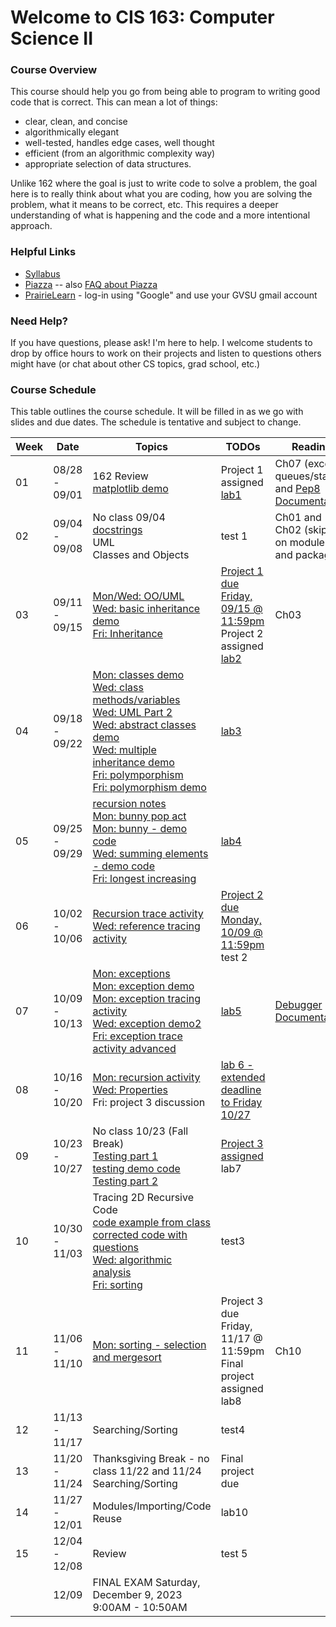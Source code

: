# Welcome to CIS 163:  Computer Science II

### Course Overview
This course should help you go from being able to program to writing good code that is correct.
This can mean a lot of things:
* clear, clean, and concise
* algorithmically elegant
* well-tested, handles edge cases, well thought
* efficient (from an algorithmic complexity way)
* appropriate selection of data structures.

Unlike 162 where the goal is just to write code to solve a problem, the goal here is to really think about
what you are coding, how you are solving the problem, what it means to be correct, etc.
This requires a deeper understanding
of what is happening and the code and a more intentional approach.

### Helpful Links

* [Syllabus](syllabus.md)
* [Piazza](https://piazza.com/gvsu/fall2023/cis16302/home) -- also [FAQ about Piazza](piazza-faq.md)
* [PrairieLearn](https://us.prairielearn.com/pl/course_instance/141391) - log-in
  using "Google" and use your GVSU gmail account

### Need Help?
If you have questions, please ask!  I'm here to help.  I welcome students
to drop by office hours to work on their projects and
listen to questions others might have (or chat
about other CS topics, grad school, etc.)

### Course Schedule
This table outlines the course schedule.  It will be filled in
as we go with slides and due dates.  The schedule is tentative and subject to change.

| Week | Date          | Topics | TODOs | Reading |
| ---- | ------------- | ------ | ----- | ------- |
|  01  | 08/28 - 09/01 | 162 Review <br> [matplotlib demo](misc-files/lec-demos/plotting.py)  | Project 1 assigned <br> [lab1](misc-files/lab1/lab1.md) | Ch07 (except queues/stacks) and [Pep8 Documentation](https://peps.python.org/pep-008) |
|  02  | 09/04 - 09/08 | No class 09/04 <br> [docstrings](lec-notes/lec04-pep.pdf) <br> UML <br> Classes and Objects | test 1 | Ch01 and Ch02 (skip sec on modules and packages) |
|  03  | 09/11 - 09/15 | [Mon/Wed:  OO/UML](lec-notes/lec05-oo.pdf) <br> [Wed: basic inheritance demo](misc-files/lec-demos/oo-inheritance/basic-inheritance-demo.py) <br> [Fri: Inheritance](lec-notes/lec06-inheritance.pdf)  | [Project 1 due Friday, 09/15 @ 11:59pm](https://us.prairielearn.com/pl/course_instance/141391/assessment/2362787) <br> Project 2 assigned <br> [lab2](misc-files/lab2/lab2.md) | Ch03 |
|  04  | 09/18 - 09/22 | [Mon: classes demo](misc-files/lec-demos/oo-inheritance/classes.py) <br> [Wed: class methods/variables](lec-notes/lec07-class-variables-methods.pdf) <br> [Wed: UML Part 2](lec-notes/lec07-uml-part2.pdf) <br> [Wed: abstract classes demo](misc-files/lec-demos/oo-inheritance/abstract-classes.py) <br> [Wed: multiple inheritance demo](misc-files/lec-demos/oo-inheritance/multiple-inheritance.py) <br> [Fri: polymporphism](lec-notes/lec08-polymorphism.pdf) <br> [Fri: polymorphism demo](misc-files/lec-demos/oo-inheritance/inheritance.py) | [lab3](https://us.prairielearn.com/pl/course_instance/141391/assessment/2367140) |  |
|  05  | 09/25 - 09/29 | [recursion notes](lec-notes/lec09-recursion.pdf) <br> [Mon: bunny pop act](misc-files/recursion/recursion.md) <br> [Mon: bunny - demo code](misc-files/lec-demos/recursion/bunny-population.py) <br> [Wed: summing elements - demo code](misc-files/lec-demos/recursion/summing-elements.py) <br> [Fri: longest increasing](misc-files/lec-demos/recursion/longest-increasing.py) | [lab4](https://us.prairielearn.com/pl/course_instance/141391/assessment/2368559) |  |
|  06  | 10/02 - 10/06 | [Recursion trace activity](misc-files/recursion/trace-activity.md) <br> [Wed: reference tracing activity](misc-files/references/reference-tracing-activity.md) | [Project 2 due Monday, 10/09 @ 11:59pm](https://us.prairielearn.com/pl/course_instance/141391/assessment/2367933)  <br> test 2 | |  
|  07  | 10/09 - 10/13 | [Mon: exceptions](lec-notes/lec10-exceptions.pdf) <br> [Mon: exception demo](misc-files/exceptions/demo.py) <br> [Mon: exception tracing activity](misc-files/exceptions/trace-activity.md) <br> [Wed: exception demo2](misc-files/exceptions/demo2.py) <br> [Fri: exception trace activity advanced](misc-files/exceptions/trace-activity-advanced.md) | [lab5](https://us.prairielearn.com/pl/course_instance/141391/assessment/2371463) | [Debugger Documentation](https://docs.python.org/3/library/pdb.html)  |
|  08  | 10/16 - 10/20 | [Mon: recursion activity](https://github.com/cis163-gvsu/f23-classmaterial/blob/main/misc-files/recursion/trace-activity-2.md) <br> [Wed: Properties](lec-notes/lec12-properties.pdf) <br> Fri: project 3 discussion | [lab 6 - extended deadline to Friday 10/27](https://us.prairielearn.com/pl/course_instance/141391/assessment/2372486) | |
|  09  | 10/23 - 10/27 | No class 10/23 (Fall Break) <br> [Testing part 1](lec-notes/lec13-testing.pdf) <br> [testing demo code](misc-files/testing/test.py) <br> [Testing part 2](lec-notes/lec14-testing.pdf) | [Project 3 assigned](https://us.prairielearn.com/pl/course_instance/141391/assessment/2373674) <br> lab7 | |
|  10  | 10/30 - 11/03 | Tracing 2D Recursive Code <br> [code example from class](misc-files/recursion/trace-2d.py) <br> [corrected code with questions](misc-files/recursion/trace-2d-corrected-activity.md) <br> [Wed: algorithmic analysis](lec-notes/lec16-algorithm-analysis.pdf) <br> [Fri: sorting](lec-notes/lec17-sorting-bubble.pdf) | test3 |  |
|  11  | 11/06 - 11/10 | [Mon: sorting - selection and mergesort](lec-notes/lec18-sorting-selection-mergesort.pdf) | Project 3 due Friday, 11/17 @ 11:59pm <br> Final project assigned <br> lab8 | Ch10 |
|  12  | 11/13 - 11/17 | Searching/Sorting | test4 | |
|  13  | 11/20 - 11/24 | Thanksgiving Break - no class 11/22 and 11/24 <br> Searching/Sorting | Final project due | |
|  14  | 11/27 - 12/01 | Modules/Importing/Code Reuse | lab10 | |
|  15  | 12/04 - 12/08 | Review | test 5 | | 
|      | 12/09         | FINAL EXAM Saturday, December 9, 2023 <br> 9:00AM - 10:50AM |  |  |
